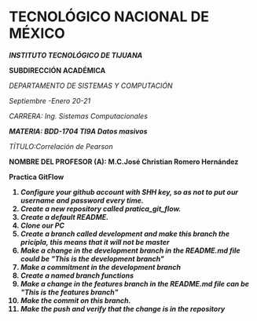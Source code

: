 # TECNOLÓGICO​ ​NACIONAL​ ​DE​ ​MÉXICO
<b>_INSTITUTO TECNOLÓGICO DE TIJUANA_</b>


**__SUBDIRECCIÓN ACADÉMICA__**

_DEPARTAMENTO DE SISTEMAS Y COMPUTACIÓN_



*_Septiembre -Enero 20-21_*

*_CARRERA: Ing. Sistemas Computacionales_*

*__MATERIA: BDD-1704 TI9A Datos masivos__*

*TÍTULO:​Correlación de Pearson*


<b>NOMBRE DEL PROFESOR (A): M.C.José Christian Romero Hernández

Practica GitFlow
1. *Configure your github account with SHH key, so as not to put our username and password every time.*
2. *Create a new repository called pratica_git_flow.*
3. *Create a default README.*
4. *Clone our PC*
5. *Create a branch called development and make this branch the pricipla, this means that it will not be master*
6. *Make a change in the development branch in the README.md file could be "This is the development branch"*
7. *Make a commitment in the development branch*
8. *Create a named branch functions*
9. *Make a change in the features branch in the README.md file can be "This is the features branch"*
10. *Make the commit on this branch.*
11. *Make the push and verify that the change is in the repository*
